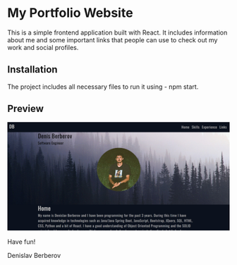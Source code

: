 # My Portfolio Website

This is a simple frontend application built with React. It includes information about me and some important links that people can use to check out my work and social profiles.

## Installation

The project includes all necessary files to run it using - npm start.

## Preview

![preview pic](pf-pic.PNG)

Have fun!

Denislav Berberov

